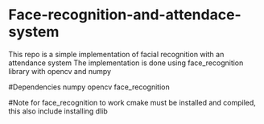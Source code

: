 # Face-recognition-and-attendace-system
This repo is a simple implementation of facial recognition with an attendance system 
The implementation is done using face_recognition library with opencv and numpy 

#Dependencies
numpy
opencv
face_recognition

#Note
for face_recognition to work cmake must be installed and compiled, this also include installing dlib
